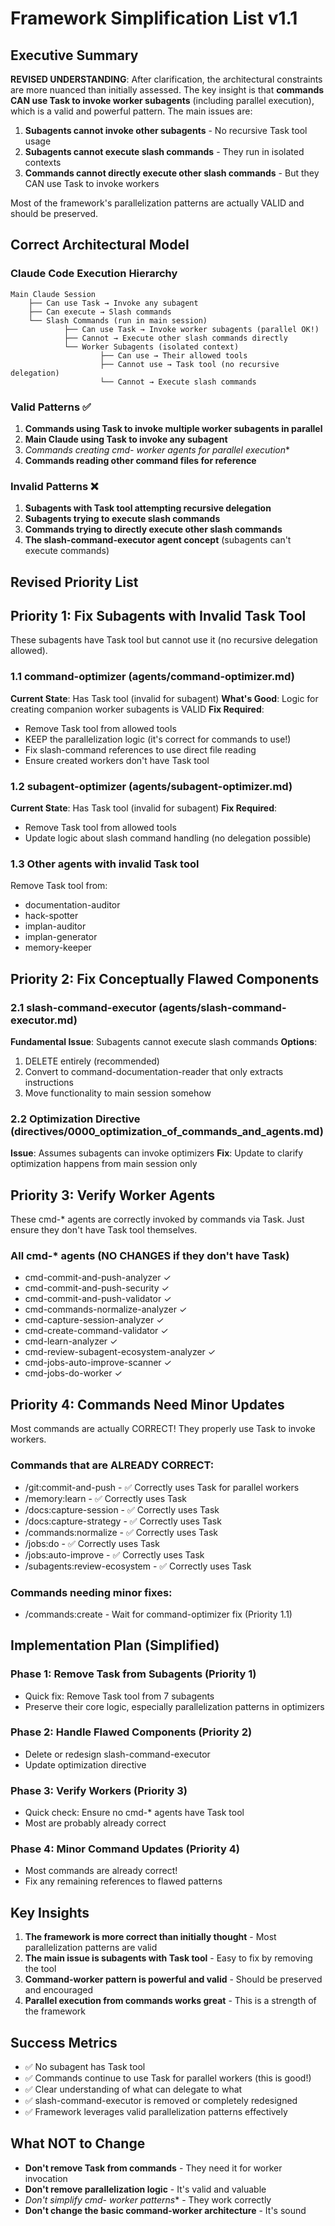 # Framework Simplification List v1.1

## Executive Summary

**REVISED UNDERSTANDING**: After clarification, the architectural constraints are more nuanced than initially assessed. The key insight is that **commands CAN use Task to invoke worker subagents** (including parallel execution), which is a valid and powerful pattern. The main issues are:

1. **Subagents cannot invoke other subagents** - No recursive Task tool usage
2. **Subagents cannot execute slash commands** - They run in isolated contexts
3. **Commands cannot directly execute other slash commands** - But they CAN use Task to invoke workers

Most of the framework's parallelization patterns are actually VALID and should be preserved.

## Correct Architectural Model

### Claude Code Execution Hierarchy

```
Main Claude Session
    ├── Can use Task → Invoke any subagent
    ├── Can execute → Slash commands
    └── Slash Commands (run in main session)
            ├── Can use Task → Invoke worker subagents (parallel OK!)
            ├── Cannot → Execute other slash commands directly
            └── Worker Subagents (isolated context)
                    ├── Can use → Their allowed tools
                    ├── Cannot use → Task tool (no recursive delegation)
                    └── Cannot → Execute slash commands
```

### Valid Patterns ✅
1. **Commands using Task to invoke multiple worker subagents in parallel**
2. **Main Claude using Task to invoke any subagent**
3. **Commands creating cmd-* worker agents for parallel execution**
4. **Commands reading other command files for reference**

### Invalid Patterns ❌
1. **Subagents with Task tool attempting recursive delegation**
2. **Subagents trying to execute slash commands**
3. **Commands trying to directly execute other slash commands**
4. **The slash-command-executor agent concept** (subagents can't execute commands)

## Revised Priority List

## Priority 1: Fix Subagents with Invalid Task Tool

These subagents have Task tool but cannot use it (no recursive delegation allowed).

### 1.1 command-optimizer (agents/command-optimizer.md)
**Current State**: Has Task tool (invalid for subagent)
**What's Good**: Logic for creating companion worker subagents is VALID
**Fix Required**: 
- Remove Task tool from allowed tools
- KEEP the parallelization logic (it's correct for commands to use!)
- Fix slash-command references to use direct file reading
- Ensure created workers don't have Task tool

### 1.2 subagent-optimizer (agents/subagent-optimizer.md)
**Current State**: Has Task tool (invalid for subagent)
**Fix Required**: 
- Remove Task tool from allowed tools
- Update logic about slash command handling (no delegation possible)

### 1.3 Other agents with invalid Task tool
Remove Task tool from:
- documentation-auditor
- hack-spotter
- implan-auditor
- implan-generator
- memory-keeper

## Priority 2: Fix Conceptually Flawed Components

### 2.1 slash-command-executor (agents/slash-command-executor.md)
**Fundamental Issue**: Subagents cannot execute slash commands
**Options**:
1. DELETE entirely (recommended)
2. Convert to command-documentation-reader that only extracts instructions
3. Move functionality to main session somehow

### 2.2 Optimization Directive (directives/0000_optimization_of_commands_and_agents.md)
**Issue**: Assumes subagents can invoke optimizers
**Fix**: Update to clarify optimization happens from main session only

## Priority 3: Verify Worker Agents

These cmd-* agents are correctly invoked by commands via Task. Just ensure they don't have Task tool themselves.

### All cmd-* agents (NO CHANGES if they don't have Task)
- cmd-commit-and-push-analyzer ✓
- cmd-commit-and-push-security ✓
- cmd-commit-and-push-validator ✓
- cmd-commands-normalize-analyzer ✓
- cmd-capture-session-analyzer ✓
- cmd-create-command-validator ✓
- cmd-learn-analyzer ✓
- cmd-review-subagent-ecosystem-analyzer ✓
- cmd-jobs-auto-improve-scanner ✓
- cmd-jobs-do-worker ✓

## Priority 4: Commands Need Minor Updates

Most commands are actually CORRECT! They properly use Task to invoke workers.

### Commands that are ALREADY CORRECT:
- /git:commit-and-push - ✅ Correctly uses Task for parallel workers
- /memory:learn - ✅ Correctly uses Task
- /docs:capture-session - ✅ Correctly uses Task
- /docs:capture-strategy - ✅ Correctly uses Task
- /commands:normalize - ✅ Correctly uses Task
- /jobs:do - ✅ Correctly uses Task
- /jobs:auto-improve - ✅ Correctly uses Task
- /subagents:review-ecosystem - ✅ Correctly uses Task

### Commands needing minor fixes:
- /commands:create - Wait for command-optimizer fix (Priority 1.1)

## Implementation Plan (Simplified)

### Phase 1: Remove Task from Subagents (Priority 1)
- Quick fix: Remove Task tool from 7 subagents
- Preserve their core logic, especially parallelization patterns in optimizers

### Phase 2: Handle Flawed Components (Priority 2)
- Delete or redesign slash-command-executor
- Update optimization directive

### Phase 3: Verify Workers (Priority 3)
- Quick check: Ensure no cmd-* agents have Task tool
- Most are probably already correct

### Phase 4: Minor Command Updates (Priority 4)
- Most commands are already correct!
- Fix any remaining references to flawed patterns

## Key Insights

1. **The framework is more correct than initially thought** - Most parallelization patterns are valid
2. **The main issue is subagents with Task tool** - Easy to fix by removing the tool
3. **Command-worker pattern is powerful and valid** - Should be preserved and encouraged
4. **Parallel execution from commands works great** - This is a strength of the framework

## Success Metrics

- ✅ No subagent has Task tool
- ✅ Commands continue to use Task for parallel workers (this is good!)
- ✅ Clear understanding of what can delegate to what
- ✅ slash-command-executor is removed or completely redesigned
- ✅ Framework leverages valid parallelization patterns effectively

## What NOT to Change

- **Don't remove Task from commands** - They need it for worker invocation
- **Don't remove parallelization logic** - It's valid and valuable
- **Don't simplify cmd-* worker patterns** - They work correctly
- **Don't change the basic command-worker architecture** - It's sound